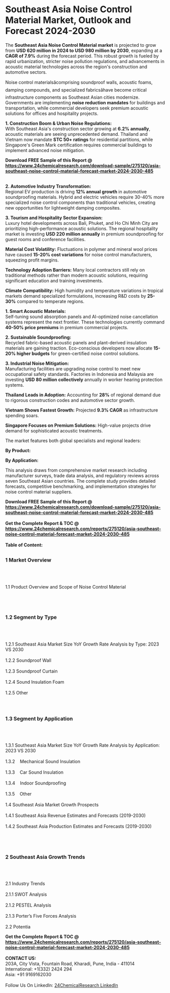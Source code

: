 <h1>Southeast Asia Noise Control Material Market, Outlook and Forecast 2024-2030</h1><p>The <strong>Southeast Asia Noise Control Material market</strong> is projected to grow from <strong>USD 620 million in 2024 to USD 980 million by 2030</strong>, expanding at a <strong>CAGR of 7.9%</strong> during the forecast period. This robust growth is fueled by rapid urbanization, stricter noise pollution regulations, and advancements in acoustic material technologies across the region's construction and automotive sectors.</p><p>Noise control materialsâcomprising soundproof walls, acoustic foams, damping compounds, and specialized fabricsâhave become critical infrastructure components as Southeast Asian cities modernize. Governments are implementing <strong>noise reduction mandates</strong> for buildings and transportation, while commercial developers seek premium acoustic solutions for offices and hospitality projects.</p><p><strong>1. Construction Boom &amp; Urban Noise Regulations:</strong><br>
With Southeast Asia's construction sector growing at <strong>6.2% annually</strong>, acoustic materials are seeing unprecedented demand. Thailand and Vietnam now mandate <strong>STC 50+ ratings</strong> for residential partitions, while Singapore's Green Mark certification requires commercial buildings to implement advanced noise mitigation.</p><div><b>Download FREE Sample of this Report @ 
            <a href="https://www.24chemicalresearch.com/download-sample/275120/asia-southeast-noise-control-material-forecast-market-2024-2030-485">
            https://www.24chemicalresearch.com/download-sample/275120/asia-southeast-noise-control-material-forecast-market-2024-2030-485</a></b></div><br><p><strong>2. Automotive Industry Transformation:</strong><br>
Regional EV production is driving <strong>12% annual growth</strong> in automotive soundproofing materials. Hybrid and electric vehicles require 30-40% more specialized noise control components than traditional vehicles, creating new opportunities for lightweight damping composites.</p><p><strong>3. Tourism and Hospitality Sector Expansion:</strong><br>
Luxury hotel developments across Bali, Phuket, and Ho Chi Minh City are prioritizing high-performance acoustic solutions. The regional hospitality market is investing <strong>USD 220 million annually</strong> in premium soundproofing for guest rooms and conference facilities.</p><p><strong>Material Cost Volatility:</strong> Fluctuations in polymer and mineral wool prices have caused <strong>15-20% cost variations</strong> for noise control manufacturers, squeezing profit margins.</p><p><strong>Technology Adoption Barriers:</strong> Many local contractors still rely on traditional methods rather than modern acoustic solutions, requiring significant education and training investments.</p><p><strong>Climate Compatibility:</strong> High humidity and temperature variations in tropical markets demand specialized formulations, increasing R&amp;D costs by <strong>25-30%</strong> compared to temperate regions.</p><p><strong>1. Smart Acoustic Materials:</strong><br>
Self-tuning sound absorption panels and AI-optimized noise cancellation systems represent the next frontier. These technologies currently command <strong>40-50% price premiums</strong> in premium commercial projects.</p><p><strong>2. Sustainable Soundproofing:</strong><br>
Recycled fabric-based acoustic panels and plant-derived insulation materials are gaining traction. Eco-conscious developers now allocate <strong>15-20% higher budgets</strong> for green-certified noise control solutions.</p><p><strong>3. Industrial Noise Mitigation:</strong><br>
Manufacturing facilities are upgrading noise control to meet new occupational safety standards. Factories in Indonesia and Malaysia are investing <strong>USD 80 million collectively</strong> annually in worker hearing protection systems.</p><p><strong>Thailand Leads in Adoption:</strong> Accounting for <strong>28%</strong> of regional demand due to rigorous construction codes and automotive sector growth.</p><p><strong>Vietnam Shows Fastest Growth:</strong> Projected <strong>9.3% CAGR</strong> as infrastructure spending soars.</p><p><strong>Singapore Focuses on Premium Solutions:</strong> High-value projects drive demand for sophisticated acoustic treatments.</p><p>The market features both global specialists and regional leaders:</p><p><strong>By Product:</strong></p><p><strong>By Application:</strong></p><p>This analysis draws from comprehensive market research including manufacturer surveys, trade data analysis, and regulatory reviews across seven Southeast Asian countries. The complete study provides detailed forecasts, competitive benchmarking, and implementation strategies for noise control material suppliers.</p><div><b>Download FREE Sample of this Report @ 
            <a href="https://www.24chemicalresearch.com/download-sample/275120/asia-southeast-noise-control-material-forecast-market-2024-2030-485">
            https://www.24chemicalresearch.com/download-sample/275120/asia-southeast-noise-control-material-forecast-market-2024-2030-485</a></b></div><br><div><b>Get the Complete Report & TOC @ 
            <a href="https://www.24chemicalresearch.com/reports/275120/asia-southeast-noise-control-material-forecast-market-2024-2030-485">
            https://www.24chemicalresearch.com/reports/275120/asia-southeast-noise-control-material-forecast-market-2024-2030-485</a></b></div><br>
            <b>Table of Content:</b><p><h2><span style="font-size:16px"><strong>1 Market Overview&nbsp;&nbsp; &nbsp;</strong></span></h2><br />
<br />
<p>1.1 Product Overview and Scope of Noise Control Material&nbsp;</p><br />
<br />
<h2><strong><span style="font-size:16px">1.2 Segment by Type&nbsp;&nbsp; &nbsp;</span></strong></h2><br />
<br />
<p>1.2.1 Southeast Asia Market Size YoY Growth Rate Analysis by Type: 2023 VS 2030&nbsp;&nbsp; &nbsp;<br /><br />
1.2.2 Soundproof Wall&nbsp;&nbsp; &nbsp;<br /><br />
1.2.3 Soundproof Curtain<br /><br />
1.2.4 Sound Insulation Foam<br /><br />
1.2.5 Other<br /><br />
<br />
<h2><span style="font-size:16px"><strong>1.3 Segment by Application&nbsp;&nbsp;</strong></span></h2><br />
<br />
<p>1.3.1 Southeast Asia Market Size YoY Growth Rate Analysis by Application: 2023 VS 2030&nbsp;&nbsp; &nbsp;<br /><br />
1.3.2&nbsp;&nbsp; &nbsp;Mechanical Sound Insulation<br /><br />
1.3.3&nbsp;&nbsp; &nbsp;Car Sound Insulation<br /><br />
1.3.4&nbsp;&nbsp; &nbsp;Indoor Soundproofing<br /><br />
1.3.5&nbsp;&nbsp; &nbsp;Other<br /><br />
1.4 Southeast Asia Market Growth Prospects&nbsp;&nbsp; &nbsp;<br /><br />
1.4.1 Southeast Asia Revenue Estimates and Forecasts (2019-2030)&nbsp;&nbsp; &nbsp;<br /><br />
1.4.2 Southeast Asia Production Estimates and Forecasts (2019-2030)&nbsp;&nbsp;</p><br />
<br />
<h2><span style="font-size:16px"><strong>2 Southeast Asia Growth Trends&nbsp;&nbsp; &nbsp;</strong></span></h2><br />
<br />
<p>2.1 Industry Trends&nbsp;&nbsp; &nbsp;<br /><br />
2.1.1 SWOT Analysis&nbsp;&nbsp; &nbsp;<br /><br />
2.1.2 PESTEL Analysis&nbsp;&nbsp; &nbsp;<br /><br />
2.1.3 Porter&rsquo;s Five Forces Analysis&nbsp;&nbsp; &nbsp;<br /><br />
2.2 Potentia</p><div><b>Get the Complete Report & TOC @ 
            <a href="https://www.24chemicalresearch.com/reports/275120/asia-southeast-noise-control-material-forecast-market-2024-2030-485">
            https://www.24chemicalresearch.com/reports/275120/asia-southeast-noise-control-material-forecast-market-2024-2030-485</a></b></div><br><b>CONTACT US:</b><br>
            203A, City Vista, Fountain Road, Kharadi, Pune, India - 411014<br>
            International: +1(332) 2424 294<br>
            Asia: +91 9169162030 <br><br>
            Follow Us On LinkedIn: <a href="https://www.linkedin.com/company/24chemicalresearch/">24ChemicalResearch LinkedIn</a>